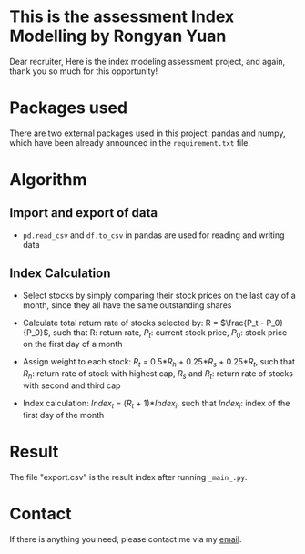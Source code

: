 # This is the assessment Index Modelling by Rongyan Yuan
Dear recruiter,
Here is the index modeling assessment project, and again, thank you so much for this opportunity!

# Packages used
There are two external packages used in this project: pandas and numpy, which have been already announced in the ```requirement.txt``` file.

# Algorithm
## Import and export of data
+ ```pd.read_csv``` and ```df.to_csv``` in pandas are used for reading and writing data

## Index Calculation
+ Select stocks by simply comparing their stock prices on the last day of a month, since they all have the same outstanding shares

+ Calculate total return rate of stocks selected by: R = $\frac{P_t - P_0}{P_0}$, such that R: return rate, $P_t$: current stock price, $P_0$: stock price on the first day of a month

+ Assign weight to each stock: $R_t$ = 0.5*$R_h$ + 0.25*$R_s$ + 0.25*$R_t$, such that $R_h$: return rate of stock with highest cap, $R_s$ and $R_t$: return rate of stocks with second and third cap

+ Index calculation: $Index_t$ = ($R_t$ + 1)*$Index_i$, such that  $Index_i$: index of the first day of the month</center>

# Result
The file "export.csv" is the result index after running ```_main_.py```.

# Contact
If there is anything you need, please contact me via my [email](mailto:adrianrongyanyun@gmail.com).
